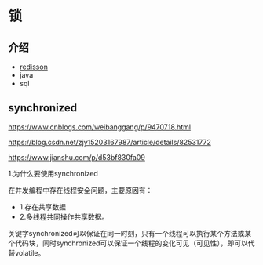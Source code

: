 # 锁

## 介绍
- [redisson](https://github.com/redisson/redisson/wiki/%E7%9B%AE%E5%BD%95)
- java
- sql


## synchronized

 https://www.cnblogs.com/weibanggang/p/9470718.html
 
 https://blog.csdn.net/zjy15203167987/article/details/82531772
 
 https://www.jianshu.com/p/d53bf830fa09
 
1.为什么要使用synchronized

在并发编程中存在线程安全问题，主要原因有：
- 1.存在共享数据 
- 2.多线程共同操作共享数据。

关键字synchronized可以保证在同一时刻，只有一个线程可以执行某个方法或某个代码块，同时synchronized可以保证一个线程的变化可见（可见性），即可以代替volatile。
